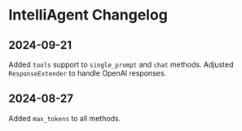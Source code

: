 # IntelliAgent Changelog

## 2024-09-21
Added `tools` support to `single_prompt` and `chat` methods.
Adjusted `ResponseExtender` to handle OpenAI responses.

## 2024-08-27
Added `max_tokens` to all methods.
